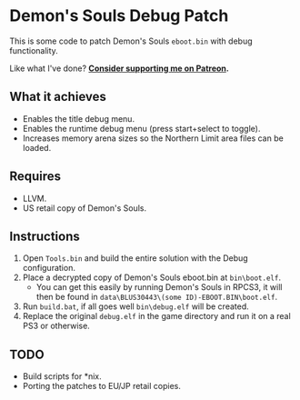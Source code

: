 # Demon's Souls Debug Patch

This is some code to patch Demon's Souls `eboot.bin` with debug functionality.

Like what I've done? **[Consider supporting me on Patreon](http://patreon.com/gibbed).**

## What it achieves
* Enables the title debug menu.
* Enables the runtime debug menu (press start+select to toggle).
* Increases memory arena sizes so the Northern Limit area files can be loaded.

## Requires
* LLVM.
* US retail copy of Demon's Souls.

## Instructions
1. Open `Tools.bin` and build the entire solution with the Debug configuration.
1. Place a decrypted copy of Demon's Souls eboot.bin at `bin\boot.elf`.
    * You can get this easily by running Demon's Souls in RPCS3, it will then be found in `data\BLUS30443\(some ID)-EBOOT.BIN\boot.elf`.
1. Run `build.bat`, if all goes well `bin\debug.elf` will be created.
1. Replace the original `debug.elf` in the game directory and run it on a real PS3 or otherwise.

## TODO
* Build scripts for *nix.
* Porting the patches to EU/JP retail copies.
